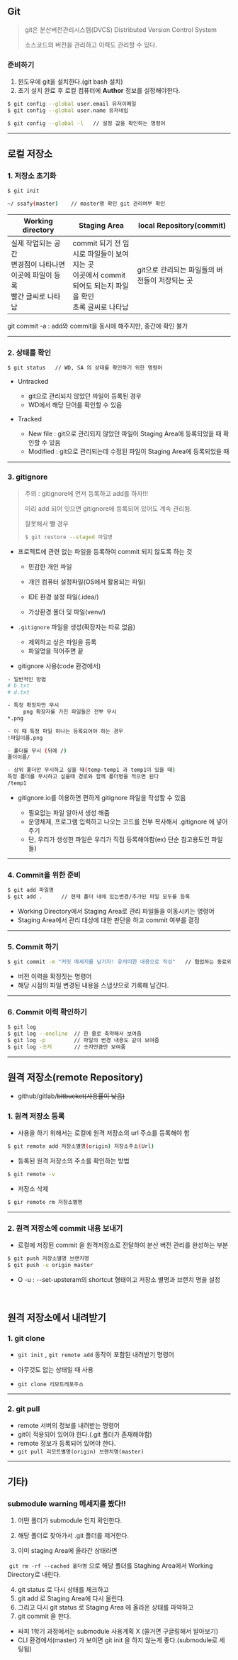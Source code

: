 ## Git

> git은 분산버전관리시스템(DVCS) Distributed Version Control System
>
> 소스코드의 버전을 관리하고 이력도 관리할 수 있다.



### 준비하기

1. 윈도우에 git을 설치한다.(git bash 설치)
2. 초기 설치 완료 후 로컬 컴퓨터에 **Author** 정보를 설정해야한다.

```bash
$ git config --global user.email 유저이메일
$ git config --global user.name 유저네임

$ git config --global -l   // 설정 값을 확인하는 명령어
```



---



## 로컬 저장소



### 1. 저장소 초기화

```bash
$ git init

~/ ssafy(master)    // master명 확인 git 관리여부 확인
```

| Working directory                                            | Staging Area                                                 | local Repository(commit)                       |
| ------------------------------------------------------------ | ------------------------------------------------------------ | ---------------------------------------------- |
| 실제 작업되는 공간<br /> 변경점이 나타나면 이곳에 파일이 등록 <br />빨간 글씨로 나타남 | commit 되기 전 임시로 파일들이 보여지는 곳 <br />이곳에서 commit 되어도 되는지 파일을 확인<br /> 초록 글씨로 나타남 | git으로 관리되는 파일들의 버전들이 저장되는 곳 |

git commit -a : add와 commit을 동시에 해주지만, 중간에 확인 불가



---



### 2. 상태를 확인

```bash
$ git status   // WD, SA 의 상태를 확인하기 위한 명령어
```

* Untracked
  * git으로 관리되지 않았던 파일이 등록된 경우
  * WD에서 해당 단어를 확인할 수 있음

* Tracked
  * New file : git으로 관리되지 않았던 파일이 Staging Area에 등록되었을 때 확인할 수 있음
  * Modified : git으로 관리되는데 수정된 파일이 Staging Area에 등록되었을 때



---



### 3. gitignore

> 주의 : gitignore에 먼저 등록하고 add를 하자!!!
>
> 미리 add 되어 잇으면 gitignore에 등록되어 있어도 계속 관리됨.
>
> 잘못해서 뺄 경우 
>
> ```bash
> $ git restore --staged 파일명
> ```

* 프로젝트에 관련 없는 파일을 등록하여 commit 되지 않도록 하는 것

  * 민감한 개인 파일

  * 개인 컴퓨터 설정파일(OS에서 활용되는 파일)
  * IDE 환경 설정 파일(.idea/)
  * 가상환경 폴더 및 파일(venv/)
* `.gitignore` 파일을 생성(확장자는 따로 없음)

  * 제외하고 싶은 파일을 등록
  * 파일명을 적어주면 끝
* gitignore 사용(code 환경에서)

```bash
- 일반적인 방법
# b.txt
# d.txt

- 특정 확장자만 무시
	 png 확장자를 가진 파일들은 전부 무시
*.png   

- 이 때 특정 파일 하나는 등록되어야 하는 경우
!파일이름.png

- 폴더를 무시 (뒤에 /)
폴더이름/

- 상위 폴더만 무시하고 싶을 때(temp-temp1 과 temp1이 있을 때) 
특정 폴더를 무시하고 싶을때 경로와 함께 폴더명을 적으면 된다
/temp1
```

* gitignore.io를 이용하면 편하게 gitignore 파일을 작성할 수 있음

  * 필요없는 파일 알아서 생성 해줌
  * 운영체제, 프로그램 입력하고 나오는 코드를 전부 복사해서 .gitignore 에 넣어주기
  * 단, 우리가 생성한 파일은 우리가 직접 등록해야함(ex) 단순 참고용도인 파일들)

  

---



### 4. Commit을 위한 준비

```bash
$ git add 파일명
$ git add .      // 현재 폴더 내에 있는변경/추가된 파일 모두를 등록
```

* Working Directory에서 Staging Area로 관리 파일들을 이동시키는 명령어
* Staging Area에서 관리 대상에 대한 판단을 하고 commit 여부를 결정



---



### 5. Commit 하기

```bash
$ git commit -m "커밋 메세지를 남기자! 유의미한 내용으로 작성"   // 협업하는 동료와 미래의 나에게 배려
```

* 버전 이력을 확정짓는 명령어
* 해당 시점의 파일 변경된 내용을 스냅샷으로 기록해 남긴다.



---



### 6. Commit 이력 확인하기

```bash
$ git log
$ git log --oneline  // 한 줄로 축약해서 보여줌
$ git log -p         // 파일의 변경 내용도 같이 보여줌
$ git log -숫자       // 숫자만큼만 보여줌
```



---



## 원격 저장소(remote Repository)

* github/gitlab/~~bitbucket(사용률이 낮음)~~



### 1. 원격 저장소 등록

* 사용을 하기 위해서는 로컬에 원격 저장소의 url 주소를 등록해야 함

```bash
$ git remote add 저장소별명(origin) 저장소주소(Url)
```

*  등록된 원격 저장소의 주소를 확인하는 방법

```bash
$ git remote -v
```

* 저장소 삭제

```bash
$ gir remote rm 저장소별명
```



---



### 2. 원격 저장소에 commit 내용 보내기

* 로컬에 저장된 commit 을 원격저장소로 전달하여 분산 버전 관리를 완성하는 부분

```bash
$ git push 저장소별명 브랜치명
$ git push -u origin master
```

* O  -u : --set-upsteram의 shortcut 형태이고 저장소 별명과 브랜치 명을 설정

​	

## 원격 저장소에서 내려받기

### 1. git clone

* `git init` , `git remote add` 동작이 포함된 내려받기 명령어
* 아무것도 없는 상태일 때 사용

* `git clone 리모트레포주소` 

  

---



### 2. git pull

* remote 서버의 정보를 내려받는 명령어
* git이 적용되어 있어야 한다.(.git 폴더가 존재해야함)
* remote 정보가 등록되어 있어야 한다.
* `git pull 리모트별명(origin) 브랜치명(master)`



---



## 기타)

### submodule warning 메세지를 봤다!!

1. 어떤 폴더가 submodule 인지 확인한다.

2. 해당 폴더로 찾아가서 .git 폴더를 제거한다.
3. 이미 staging Area에 올라간 상태라면

​		`git rm -rf --cached 폴더명` 으로 해당 폴더를 Staghing Area에서 Working Directory로 내린다.

4. git status 로 다시 상태를 체크하고
5. git add 로 Staging Area에 다시 올린다.
6. 그리고 다시 git status 로 Staging Area 에 올라온 상태를 파악하고
7. git commit 을 한다.

* 싸피 1학기 과정에서는 submodule 사용계획 X (쓸거면 구글링해서 알아보기)
* CLI 환경에서(master) 가 보이면 git init 을 하지 않는게 좋다.(submodule로 세팅됨)